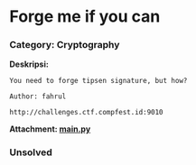 # Forge me if you can
### Category: Cryptography

**Deskripsi:**
```
You need to forge tipsen signature, but how?

Author: fahrul

http://challenges.ctf.compfest.id:9010
```
**Attachment: [main.py](https://github.com/FieryBanana101/COMPFEST-16_TeamBaruBelajarCTF/blob/main/Qualification/Forge%20me%20if%20you%20can/main%20(2).py)**

### Unsolved
